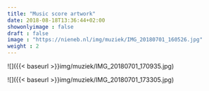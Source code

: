 ```yaml
---
title: "Music score artwork"
date: 2018-08-18T13:36:44+02:00
showonlyimage : false
draft : false
image : "https://nieneb.nl/img/muziek/IMG_20180701_160526.jpg"
weight : 2
---
```



<!-- ![](http://beta.nieneb.nl/img/muziek/IMG_20180701_160526.jpg) -->

![]({{< baseurl >}}img/muziek/IMG_20180701_170935.jpg)

![]({{< baseurl >}}img/muziek/IMG_20180701_173305.jpg)
